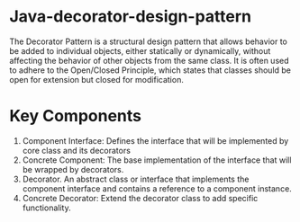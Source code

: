 # Java-decorator-design-pattern

The Decorator Pattern is a structural design pattern that allows behavior to be added to individual objects, either statically or dynamically,
without affecting the behavior of other objects from the same class. 
It is often used to adhere to the Open/Closed Principle, 
which states that classes should be open for extension but closed for modification.

# Key Components
1. Component Interface: Defines the interface that will be implemented by core class and its decorators
2. Concrete Component: The base implementation of the interface that will be wrapped by decorators.
3. Decorator. An abstract class or interface that implements the component interface and contains a reference to a component instance.
4. Concrete Decorator: Extend the decorator class to add specific functionality.